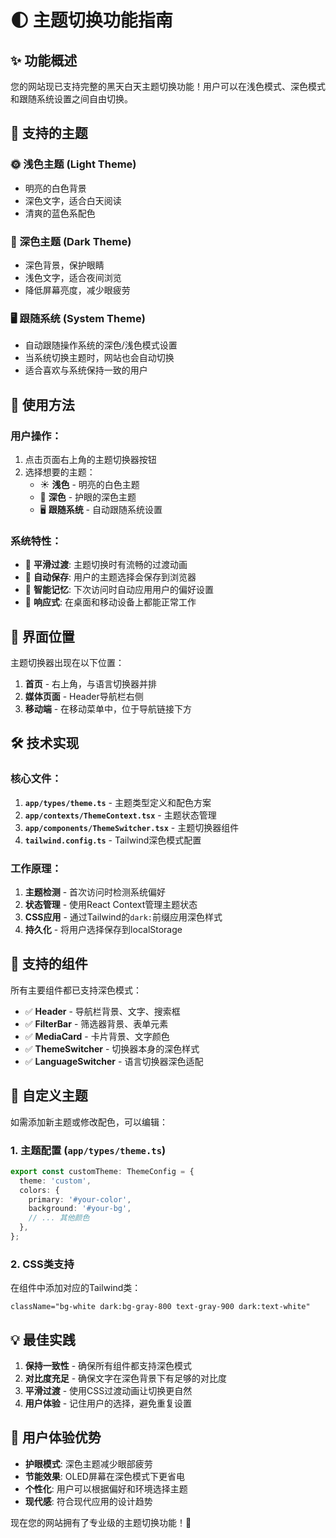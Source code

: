 # 🌓 主题切换功能指南

## ✨ 功能概述

您的网站现已支持完整的黑天白天主题切换功能！用户可以在浅色模式、深色模式和跟随系统设置之间自由切换。

## 🎨 支持的主题

### 🌞 浅色主题 (Light Theme)
- 明亮的白色背景
- 深色文字，适合白天阅读
- 清爽的蓝色系配色

### 🌙 深色主题 (Dark Theme)
- 深色背景，保护眼睛
- 浅色文字，适合夜间浏览
- 降低屏幕亮度，减少眼疲劳

### 🖥️ 跟随系统 (System Theme)
- 自动跟随操作系统的深色/浅色模式设置
- 当系统切换主题时，网站也会自动切换
- 适合喜欢与系统保持一致的用户

## 🔧 使用方法

### 用户操作：
1. 点击页面右上角的主题切换器按钮
2. 选择想要的主题：
   - ☀️ **浅色** - 明亮的白色主题
   - 🌙 **深色** - 护眼的深色主题  
   - 🖥️ **跟随系统** - 自动跟随系统设置

### 系统特性：
- 🔄 **平滑过渡**: 主题切换时有流畅的过渡动画
- 💾 **自动保存**: 用户的主题选择会保存到浏览器
- 🎯 **智能记忆**: 下次访问时自动应用用户的偏好设置
- 📱 **响应式**: 在桌面和移动设备上都能正常工作

## 📱 界面位置

主题切换器出现在以下位置：

1. **首页** - 右上角，与语言切换器并排
2. **媒体页面** - Header导航栏右侧
3. **移动端** - 在移动菜单中，位于导航链接下方

## 🛠️ 技术实现

### 核心文件：

1. **`app/types/theme.ts`** - 主题类型定义和配色方案
2. **`app/contexts/ThemeContext.tsx`** - 主题状态管理
3. **`app/components/ThemeSwitcher.tsx`** - 主题切换器组件
4. **`tailwind.config.ts`** - Tailwind深色模式配置

### 工作原理：

1. **主题检测** - 首次访问时检测系统偏好
2. **状态管理** - 使用React Context管理主题状态
3. **CSS应用** - 通过Tailwind的`dark:`前缀应用深色样式
4. **持久化** - 将用户选择保存到localStorage

## 🎯 支持的组件

所有主要组件都已支持深色模式：

- ✅ **Header** - 导航栏背景、文字、搜索框
- ✅ **FilterBar** - 筛选器背景、表单元素
- ✅ **MediaCard** - 卡片背景、文字颜色
- ✅ **ThemeSwitcher** - 切换器本身的深色样式
- ✅ **LanguageSwitcher** - 语言切换器深色适配

## 🔮 自定义主题

如需添加新主题或修改配色，可以编辑：

### 1. 主题配置 (`app/types/theme.ts`)
```typescript
export const customTheme: ThemeConfig = {
  theme: 'custom',
  colors: {
    primary: '#your-color',
    background: '#your-bg',
    // ... 其他颜色
  },
};
```

### 2. CSS类支持
在组件中添加对应的Tailwind类：
```tsx
className="bg-white dark:bg-gray-800 text-gray-900 dark:text-white"
```

## 💡 最佳实践

1. **保持一致性** - 确保所有组件都支持深色模式
2. **对比度充足** - 确保文字在深色背景下有足够的对比度
3. **平滑过渡** - 使用CSS过渡动画让切换更自然
4. **用户体验** - 记住用户的选择，避免重复设置

## 🌟 用户体验优势

- **护眼模式**: 深色主题减少眼部疲劳
- **节能效果**: OLED屏幕在深色模式下更省电
- **个性化**: 用户可以根据偏好和环境选择主题
- **现代感**: 符合现代应用的设计趋势

现在您的网站拥有了专业级的主题切换功能！🎉 
